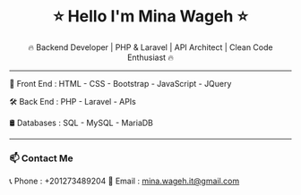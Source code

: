 <h1 align="center">⭐ Hello I'm Mina Wageh ⭐</h1>

<p align="center">
  🔥 Backend Developer | PHP & Laravel | API Architect | Clean Code Enthusiast 🔥
</p>

---

🎨 Front End : HTML - CSS - Bootstrap - JavaScript - JQuery

🛠️ Back End : PHP - Laravel - APIs

🛢️ Databases : SQL - MySQL - MariaDB

---

### 📫 Contact Me

📞 Phone : +201273489204
📧 Email : mina.wageh.it@gmail.com
